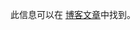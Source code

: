 此信息可以在 [博客文章](https://medium.com/@starkware/part-1-starknet-sovereignty-a-decentralization-proposal-bca3e98a01ef)中找到。